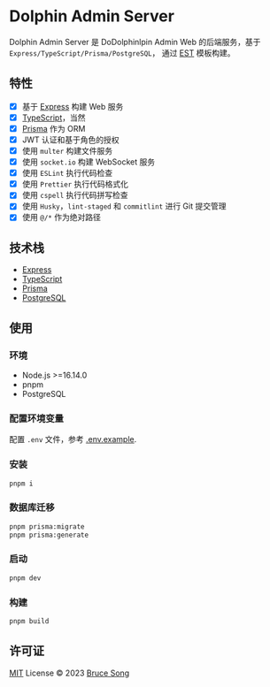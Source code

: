 # Dolphin Admin Server

Dolphin Admin Server 是 DoDolphinlpin Admin Web 的后端服务，基于 `Express/TypeScript/Prisma/PostgreSQL`，
通过 [EST](https://github.com/recallwei/est) 模板构建。

## 特性

- [x] 基于 [Express](https://expressjs.com/) 构建 Web 服务
- [x] [TypeScript](https://www.typescriptlang.org/)，当然
- [x] [Prisma](https://www.prisma.io/) 作为 ORM
- [x] JWT 认证和基于角色的授权
- [x] 使用 `multer` 构建文件服务
- [x] 使用 `socket.io` 构建 WebSocket 服务
- [x] 使用 `ESLint` 执行代码检查
- [x] 使用 `Prettier` 执行代码格式化
- [x] 使用 `cspell` 执行代码拼写检查
- [x] 使用 `Husky`，`lint-staged` 和 `commitlint` 进行 Git 提交管理
- [x] 使用 `@/*` 作为绝对路径

## 技术栈

- [Express](https://expressjs.com/)
- [TypeScript](https://www.typescriptlang.org/)
- [Prisma](https://www.prisma.io/)
- [PostgreSQL](https://www.postgresql.org/)

## 使用

### 环境

- Node.js >=16.14.0
- pnpm
- PostgreSQL

### 配置环境变量

配置 `.env` 文件，参考 [.env.example](./.env.example).

### 安装

```bash
pnpm i
```

### 数据库迁移

```bash
pnpm prisma:migrate
pnpm prisma:generate
```

### 启动

```bash
pnpm dev
```

### 构建

```bash
pnpm build
```

## 许可证

[MIT](/LICENSE) License &copy; 2023 [Bruce Song](https://github.com/recallwei)
